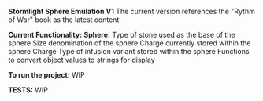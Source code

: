 **Stormlight Sphere Emulation V1**
The current version references the "Rythm of War" book as the latest content

**Current Functionality:**
**Sphere:**
Type of stone used as the base of the sphere
Size denomination of the sphere
Charge currently stored within the sphere
Charge Type of infusion variant stored within the sphere
Functions to convert object values to strings for display

**To run the project:**
WIP

**TESTS:**
WIP
